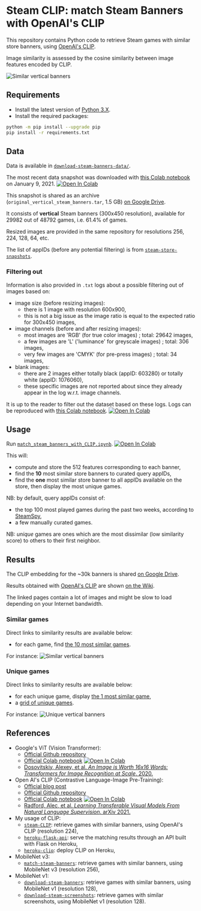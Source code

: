 # Steam CLIP: match Steam Banners with OpenAI's CLIP

<!--
[![Build status with Github Action][build-image-action]][build-action]
[![Code coverage][codecov-image]][codecov]
[![Code Quality][codacy-image]][codacy]
-->

This repository contains Python code to retrieve Steam games with similar store banners, using [OpenAI's CLIP][openai-clip].

Image similarity is assessed by the cosine similarity between image features encoded by CLIP.

![Similar vertical banners][wiki-cover]

## Requirements

-   Install the latest version of [Python 3.X][download-python].
-   Install the required packages:

```bash
python -m pip install --upgrade pip
pip install -r requirements.txt
```

## Data

Data is available in [`download-steam-banners-data/`][banner-data-repository].

The most recent data snapshot was downloaded with [this Colab notebook][download_steam_banners] on January 9, 2021.
[![Open In Colab][colab-badge]][download_steam_banners]

This snapshot is shared as an archive (`original_vertical_steam_banners.tar`, 1.5 GB) [on Google Drive][gdrive-banner-data].

It consists of **vertical** Steam banners (300x450 resolution), available for 29982 out of 48792 games, i.e. 61.4% of games.

Resized images are provided in the same repository for resolutions 256, 224, 128, 64, etc.

The list of appIDs (before any potential filtering) is from [`steam-store-snapshots`][steam-store-snapshots].

### Filtering out

Information is also provided in `.txt` logs about a possible filtering out of images based on:
-   image size (before resizing images):
    - there is 1 image with resolution 600x900,
    - this is not a big issue as the image ratio is equal to the expected ratio for 300x450 images,
-   image channels (before and after resizing images):
    - most images are 'RGB' (for true color images) ; total: 29642 images,
    - a few images are 'L' ('luminance' for greyscale images) ; total: 306 images,
    - very few images are 'CMYK' (for pre-press images) ; total: 34 images,
-   blank images:
    - there are 2 images either totally black (appID: 603280) or totally white (appID: 1076060),
    - these specific images are not reported about since they already appear in the log w.r.t. image channels.

It is up to the reader to filter out the dataset based on these logs.
Logs can be reproduced with [this Colab notebook][filter_out_steam_banners].
[![Open In Colab][colab-badge]][filter_out_steam_banners]

## Usage

Run [`match_steam_banners_with_CLIP.ipynb`][match_steam_banners_with_CLIP-notebook].
[![Open In Colab][colab-badge]][match_steam_banners_with_CLIP-notebook]

This will:
-   compute and store the 512 features corresponding to each banner,
-   find the **10** most similar store banners to curated query appIDs,
-   find the **one** most similar store banner to all appIDs available on the store, then display the most unique games.

NB: by default, query appIDs consist of:
-   the top 100 most played games during the past two weeks, according to [SteamSpy][steamspy-api],
-   a few manually curated games.

NB: *unique* games are ones which are the most dissimilar (low similarity score) to others to their first neighbor.

## Results

The CLIP embedding for the ~30k banners is shared [on Google Drive][gdrive-CLIP-embedding].

Results obtained with [OpenAI's CLIP][openai-clip] are shown [on the Wiki][my-wiki].

The linked pages contain a lot of images and might be slow to load depending on your Internet bandwidth.

### Similar games

Direct links to similarity results are available below:
-   for each game, find [the 10 most similar games](https://github.com/woctezuma/steam-CLIP/wiki/Benchmark-top100).

For instance:
![Similar vertical banners](https://github.com/woctezuma/steam-CLIP/wiki/img/similar_games.jpg)

### Unique games

Direct links to similarity results are available below:
-   for each unique game, display [the 1 most similar game](https://github.com/woctezuma/steam-CLIP/wiki/Unique-Games),
-   a [grid of unique games](https://github.com/woctezuma/steam-CLIP/wiki/Grid-of-Unique-Games).

For instance:
![Unique vertical banners](https://github.com/woctezuma/steam-CLIP/wiki/img/unique_games.jpg)

## References

-   Google's ViT (Vision Transformer):
    - [Official Github repository][google-vit-code]
    - [Official Colab notebook][google-vit-colab]
      [![Open In Colab][colab-badge]][google-vit-colab]    
    - [Dosovitskiy, Alexey, et al. *An Image is Worth 16x16 Words: Transformers for Image Recognition at Scale*. 2020.][google-vit-paper]
-   Open AI's CLIP (Contrastive Language-Image Pre-Training):
    - [Official blog post][openai-blog]
    - [Official Github repository][openai-clip]
    - [Official Colab notebook][openai-colab]
      [![Open In Colab][colab-badge]][openai-colab]
    - [Radford, Alec, et al. *Learning Transferable Visual Models From Natural Language Supervision*. arXiv 2021.][openai-paper]      
-   My usage of CLIP:
    - [`steam-CLIP`][banner-repository-CLIP]: retrieve games with similar banners, using OpenAI's CLIP (resolution 224),
    - [`heroku-flask-api`][my-flask-API]: serve the matching results through an API built with Flask on Heroku,
    - [`heroku-clip`][heroku-app-CLIP]: deploy CLIP on Heroku,
-   MobileNet v3:
    - [`match-steam-banners`][banner-repository-mobilenet-v3]: retrieve games with similar banners, using MobileNet v3 (resolution 256),
-   MobileNet v1:
    - [`download-steam-banners`][banner-repository-mobilenet-v1]: retrieve games with similar banners, using MobileNet v1 (resolution 128),
    - [`download-steam-screenshots`][screenshot-repository-mobilenet-v1]: retrieve games with similar screenshots, using MobileNet v1 (resolution 128).

<!-- Definitions -->

[build-action]: <https://github.com/woctezuma/steam-CLIP/actions>
[build-image-action]: <https://github.com/woctezuma/steam-CLIP/workflows/Python application/badge.svg?branch=main>

[codecov]: <https://codecov.io/gh/woctezuma/steam-CLIP>
[codecov-image]: <https://codecov.io/gh/woctezuma/steam-CLIP/branch/master/graph/badge.svg>

[codacy]: <https://www.codacy.com/app/woctezuma/steam-CLIP>
[codacy-image]: <https://api.codacy.com/project/badge/Grade/72fecbb5ff4e40a894849f26c00a5cdf>

[my-wiki]: <https://github.com/woctezuma/steam-CLIP/wiki>
[wiki-cover]: <https://github.com/woctezuma/steam-CLIP/wiki/img/illustration.jpg>
[download-python]: <https://www.python.org/downloads/>
[banner-data-repository]: <https://github.com/woctezuma/download-steam-banners-data>
[download_steam_banners]: <https://colab.research.google.com/github/woctezuma/google-colab/blob/master/download_steam_banners.ipynb>

[gdrive-CLIP-embedding]: <https://drive.google.com/drive/folders/1GcaB03wqPBsO1NpTEx0fUDmytl-WS8N7>
[gdrive-banner-data]: <https://drive.google.com/drive/folders/1BU8R1JMdzOqc4pzEkpQY6w6FuaretxUH>
[steam-store-snapshots]: <https://github.com/woctezuma/steam-store-snapshots>

[google-vit-code]: <https://github.com/google-research/vision_transformer>
[google-vit-paper]: <https://arxiv.org/abs/2010.11929>
[google-vit-colab]: <https://colab.research.google.com/github/google-research/vision_transformer/blob/master/vit_jax.ipynb>

[openai-clip]: <https://github.com/openai/CLIP>
[openai-blog]: <https://openai.com/blog/clip/>
[openai-paper]: <https://cdn.openai.com/papers/Learning_Transferable_Visual_Models_From_Natural_Language_Supervision.pdf>
[openai-colab]: <https://colab.research.google.com/github/openai/clip/blob/master/Interacting_with_CLIP.ipynb>
[my-flask-API]: <https://github.com/woctezuma/heroku-flask-api>
[heroku-app-CLIP]: <https://github.com/woctezuma/heroku-clip>
[banner-repository-CLIP]: <https://github.com/woctezuma/steam-CLIP>
[banner-repository-mobilenet-v3]: <https://github.com/woctezuma/match-steam-banners>
[banner-repository-mobilenet-v1]: <https://github.com/woctezuma/download-steam-banners>
[screenshot-repository-mobilenet-v1]: <https://github.com/woctezuma/download-steam-screenshots>

[steamspy-api]: <https://github.com/woctezuma/steamspypi>
[match_steam_banners_with_CLIP-notebook]: <https://colab.research.google.com/github/woctezuma/steam-CLIP/blob/main/match_steam_banners_with_CLIP.ipynb>
[filter_out_steam_banners]: <https://colab.research.google.com/github/woctezuma/steam-CLIP/blob/main/filter_out_steam_banners.ipynb>
[colab-badge]: <https://colab.research.google.com/assets/colab-badge.svg>
